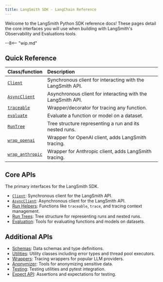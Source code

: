 ```yaml
---
title: LangSmith SDK - LangChain Reference
---
```


Welcome to the LangSmith Python SDK reference docs! These pages detail the core interfaces you will use when building with LangSmith's Observability and Evaluations tools.

--8<-- "wip.md"

## Quick Reference

| Class/function | Description |
| :- | :- |
| [`Client`](client.md) | Synchronous client for interacting with the LangSmith API. |
| [`AsyncClient`](async_client.md) | Asynchronous client for interacting with the LangSmith API. |
| [`traceable`](run_helpers.md) | Wrapper/decorator for tracing any function. |
| [`evaluate`](evaluation.md) | Evaluate a function or model on a dataset. |
| [`RunTree`](run_trees.md) | Tree structure representing a run and its nested runs. |
| [`wrap_openai`](wrappers.md) | Wrapper for OpenAI client, adds LangSmith tracing. |
| [`wrap_anthropic`](wrappers.md) | Wrapper for Anthropic client, adds LangSmith tracing. |

## Core APIs

The primary interfaces for the LangSmith SDK.

- [`Client`](client.md): Synchronous client for the LangSmith API.
- [`AsyncClient`](async_client.md): Asynchronous client for the LangSmith API.
- [Run Helpers](run_helpers.md): Functions like `traceable`, `trace`, and tracing context management.
- [Run Trees](run_trees.md): Tree structure for representing runs and nested runs.
- [Evaluation](evaluation.md): Tools for evaluating functions and models on datasets.

## Additional APIs

- [Schemas](schemas.md): Data schemas and type definitions.
- [Utilities](utils.md): Utility classes including error types and thread pool executors.
- [Wrappers](wrappers.md): Tracing wrappers for popular LLM providers.
- [Anonymizer](anonymizer.md): Tools for anonymizing sensitive data.
- [Testing](testing.md): Testing utilities and pytest integration.
- [Expect API](expect.md): Assertions and expectations for testing.
